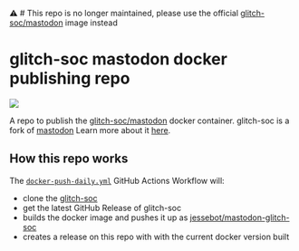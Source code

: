 ⚠️ # This repo is no longer maintained, please use the official [glitch-soc/mastodon](https://github.com/glitch-soc/mastodon/pkgs/container/mastodon) image instead

# glitch-soc mastodon docker publishing repo
[![](https://img.shields.io/docker/pulls/jessebot/mastodon-glitch-soc.svg)](https://cloud.docker.com/u/jessebot/repository/docker/jessebot/mastodon-glitch-soc)

A repo to publish the [glitch-soc/mastodon](https://github.com/glitch-soc/mastodon) docker container. glitch-soc is a fork of [mastodon](https://github.com/mastodon/mastodon) Learn more about it [here](https://glitch-soc.github.io/docs/).

## How this repo works

The [`docker-push-daily.yml`](./github/workflows/docker-push-daily.yml) GitHub Actions Workflow will:
- clone the [glitch-soc](https://github.com/glitch-soc/mastodon)
- get the latest GitHub Release of glitch-soc
- builds the docker image and pushes it up as [jessebot/mastodon-glitch-soc](https://cloud.docker.com/u/jessebot/repository/docker/jessebot/mastodon-glitch-soc)
- creates a release on this repo with with the current docker version built

